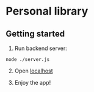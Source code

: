 # Personal library

## Getting started

1. Run backend server:

```shell
node ./server.js
```

2. Open [localhost](http://localhost:5500/pages/index.html)

3. Enjoy the app!